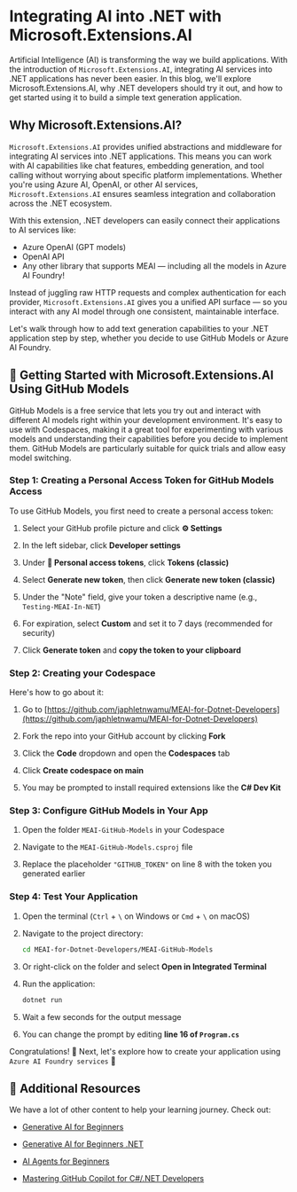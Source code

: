 # Integrating AI into .NET with Microsoft.Extensions.AI

Artificial Intelligence (AI) is transforming the way we build applications. With the introduction of `Microsoft.Extensions.AI`, integrating AI services into .NET applications has never been easier. In this blog, we'll explore Microsoft.Extensions.AI, why .NET developers should try it out, and how to get started using it to build a simple text generation application.


##  Why Microsoft.Extensions.AI?
`Microsoft.Extensions.AI` provides unified abstractions and middleware for integrating AI services into .NET applications. This means you can work with AI capabilities like chat features, embedding generation, and tool calling without worrying about specific platform implementations. Whether you're using Azure AI, OpenAI, or other AI services, `Microsoft.Extensions.AI` ensures seamless integration and collaboration across the .NET ecosystem.

With this extension, .NET developers can easily connect their applications to AI services like:

- Azure OpenAI (GPT models)
- OpenAI API
- Any other library that supports MEAI — including all the models in Azure AI Foundry!

Instead of juggling raw HTTP requests and complex authentication for each provider, `Microsoft.Extensions.AI` gives you a unified API surface — so you interact with any AI model through one consistent, maintainable interface.

Let's walk through how to add text generation capabilities to your .NET application step by step, whether you decide to use GitHub Models or Azure AI Foundry.

## 🌱 Getting Started with Microsoft.Extensions.AI Using GitHub Models
GitHub Models is a free service that lets you try out and interact with different AI models right within your development environment. It's easy to use with Codespaces, making it a great tool for experimenting with various models and understanding their capabilities before you decide to implement them. GitHub Models are particularly suitable for quick trials and allow easy model switching.

### Step 1: Creating a Personal Access Token for GitHub Models Access

To use GitHub Models, you first need to create a personal access token:

1. Select your GitHub profile picture and click **⚙️ Settings**

2. In the left sidebar, click **Developer settings**

3. Under **🔑 Personal access tokens**, click **Tokens (classic)**

4. Select **Generate new token**, then click **Generate new token (classic)**

5. Under the "Note" field, give your token a descriptive name (e.g., `Testing-MEAI-In-NET`)

6. For expiration, select **Custom** and set it to 7 days (recommended for security)

7. Click **Generate token** and **copy the token to your clipboard**


### Step 2: Creating your Codespace

Here's how to go about it:

1. Go to [https://github.com/japhletnwamu/MEAI-for-Dotnet-Developers](https://github.com/japhletnwamu/MEAI-for-Dotnet-Developers)

2. Fork the repo into your GitHub account by clicking **Fork**

3. Click the **Code** dropdown and open the **Codespaces** tab

4. Click **Create codespace on main**

5. You may be prompted to install required extensions like the **C# Dev Kit**


### Step 3: Configure GitHub Models in Your App

1. Open the folder `MEAI-GitHub-Models` in your Codespace

2. Navigate to the `MEAI-GitHub-Models.csproj` file

3. Replace the placeholder `"GITHUB_TOKEN"` on line 8 with the token you generated earlier


### Step 4: Test Your Application

1. Open the terminal (`Ctrl` + `\` on Windows or `Cmd` + `\` on macOS)

2. Navigate to the project directory:
    ```bash
    cd MEAI-for-Dotnet-Developers/MEAI-GitHub-Models
    ```

3. Or right-click on the folder and select **Open in Integrated Terminal**

4. Run the application:
    ```bash
    dotnet run
    ```

5. Wait a few seconds for the output message

6. You can change the prompt by editing **line 16 of `Program.cs`**

Congratulations! 🎉 Next, let's explore how to create your application using `Azure AI Foundry services` 🚀

## 🎒 Additional Resources

We have a lot of other content to help your learning journey. Check out:

- [Generative AI for Beginners](https://aka.ms/buildgenai)

- [Generative AI for Beginners .NET](https://aka.ms/genai.net)

- [AI Agents for Beginners](https://aka.ms/buildaiagents)

- [Mastering GitHub Copilot for C#/.NET Developers](https://aka.ms/github-copilot.net)

